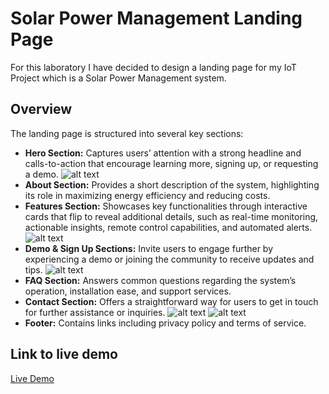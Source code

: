 # Solar Power Management Landing Page

For this laboratory I have decided to design a landing page for my IoT Project which is a Solar Power Management system.

## Overview

The landing page is structured into several key sections:

- **Hero Section:** Captures users’ attention with a strong headline and calls-to-action that encourage learning more, signing up, or requesting a demo.
![alt text](image-1.png)
- **About Section:** Provides a short description of the system, highlighting its role in maximizing energy efficiency and reducing costs.
- **Features Section:** Showcases key functionalities through interactive cards that flip to reveal additional details, such as real-time monitoring, actionable insights, remote control capabilities, and automated alerts.
![alt text](image-2.png)
- **Demo & Sign Up Sections:** Invite users to engage further by experiencing a demo or joining the community to receive updates and tips.
![alt text](image-3.png)
- **FAQ Section:** Answers common questions regarding the system’s operation, installation ease, and support services.
- **Contact Section:** Offers a straightforward way for users to get in touch for further assistance or inquiries.
![alt text](image-4.png)
![alt text](image-5.png)
- **Footer:** Contains links including privacy policy and terms of service.

## Link to live demo

[Live Demo](tum-web-lab2-coral.vercel.app)

